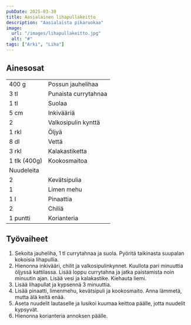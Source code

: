 ```yaml
---
pubDate: 2025-03-30
title: Aasialainen lihapullakeitto
description: "Aasialaista pikaruokaa"
image:
  url: "/images/lihapullakeitto.jpg"
  alt: "#"
tags: ["Arki", "Liha"]
---
```


## Ainesosat
|||
---|---
400 g|Possun jauhelihaa
3 tl|Punaista currytahnaa
1 tl|Suolaa
5 cm|Inkivääriä
2|Valkosipulin kynttä
1 rkl|Öljyä
8 dl|Vettä
3 rkl|Kalakastiketta
1 tlk (400g)|Kookosmaitoa
|Nuudeleita
2|Kevätsipulia
1|Limen mehu
1 l|Pinaattia
2|Chiliä
1 puntti|Korianteria

## Työvaiheet
1. Sekoita jauheliha, 1 tl currytahnaa ja suola. Pyöritä taikinasta suupalan kokoisia lihapullia.
2. Hienonna inkivääri, chilit ja valkosipulinkynnet. Kuullota pari minuuttia öljyssä kattilassa. Lisää loppu currytahna ja jatka paistamista noin minuutin ajan. Lisää vesi ja kalakastike. Kiehauta liemi.
3. Lisää lihapullat ja kypsennä 3 minuuttia. 
4. Lisää pinaatti, limenmehu, kevätsipuli ja kookosmaito. Anna lämmetä, mutta älä keitä enää.
5. Aseta nuudelit lautaselle ja lusikoi kuumaa keittoa päälle, jotta nuudelit kypsyvät.
6. Hienonna korianteria annoksen päälle.

